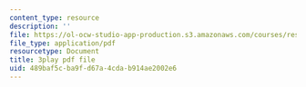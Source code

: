 ```yaml
---
content_type: resource
description: ''
file: https://ol-ocw-studio-app-production.s3.amazonaws.com/courses/res-2-006-girls-who-build-cameras-summer-2016/489baf5cba9fd67a4cdab914ae2002e6_bnYD88uNtwY.pdf
file_type: application/pdf
resourcetype: Document
title: 3play pdf file
uid: 489baf5c-ba9f-d67a-4cda-b914ae2002e6
---
```

